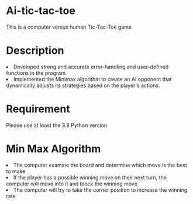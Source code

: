 # Ai-tic-tac-toe
This is a computer versus human Tic-Tac-Toe game

<h1 align="left">Description</h1>
<li>Developed strong and accurate error-handling and user-defined functions in the program.</li>
<li>Implemented the Minimax algorithm to create an AI opponent that dynamically adjusts its strategies based on the player's actions.</li>

<h1 align="left">Requirement</h1>
Please use at least the 3.8 Python version 

<h1 align="left">Min Max Algorithm</h1>
<li>The computer examine the board and determine which move is the best to make</li>
<li>If the player has a possible winning move on their next turn, the computer will move into it and block the winning move</li>
<li>The computer will try to take the corner position to increase the winning rate</li>
